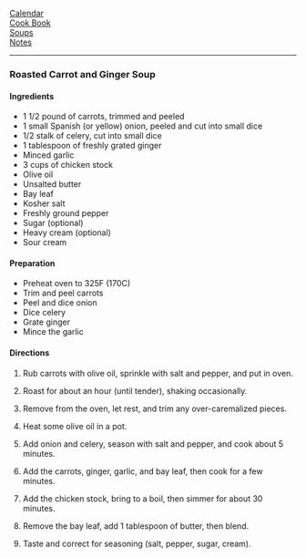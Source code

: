 [Calendar](https://github.com/vmsmith/EDT/blob/master/calendar.md)    
[Cook Book](https://github.com/vmsmith/CookBook/blob/master/README.md)     
[Soups](https://github.com/vmsmith/CookBook/blob/master/soups.md)   
 [Notes](https://github.com/vmsmith/CookBook/blob/master/soups.md)  

-----  

### Roasted Carrot and Ginger Soup  

#### Ingredients  

* 1 1/2 pound of carrots, trimmed and peeled  
* 1 small Spanish (or yellow) onion, peeled and cut into small dice
* 1/2 stalk of celery, cut into small dice 
* 1 tablespoon of freshly grated ginger  
* Minced garlic  
* 3 cups of chicken stock  
* Olive oil  
* Unsalted butter
* Bay leaf  
* Kosher salt  
* Freshly ground pepper  
* Sugar (optional)  
* Heavy cream (optional)  
* Sour cream  

#### Preparation  

* Preheat oven to 325F (170C)    
* Trim and peel carrots  
* Peel and dice onion  
* Dice celery  
* Grate ginger  
* Mince the garlic  
 
#### Directions  

1. Rub carrots with olive oil, sprinkle with salt and pepper, and put in oven.   

2. Roast for about an hour (until tender), shaking occasionally.  

3. Remove from the oven, let rest, and trim any over-caremalized pieces.

4. Heat some olive oil in a pot.  

5. Add onion and celery, season with salt and pepper, and cook about 5 minutes. 

6. Add the carrots, ginger, garlic, and bay leaf, then cook for a few minutes.  

7. Add the chicken stock, bring to a boil, then simmer for about 30 minutes.  

8. Remove the bay leaf, add 1 tablespoon of butter, then blend.  

9. Taste and correct for seasoning (salt, pepper, sugar, cream).
